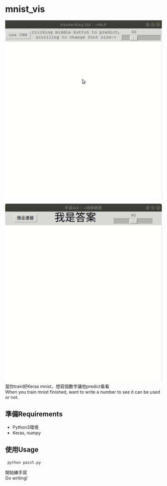 # mnist_vis
![alt text](docs/en_demo.gif "Mnist Demo en")

![alt text](docs/zh_demo.gif "Mnist Demo zh")
當你train好Keras mnist，想寫個數字讓他predict看看\
When you train mnist finished, want to write a number to see it can be used or not.

## 準備Requirements
* Python3環境
* Keras, numpy

## 使用Usage
``` python paint.py```

開始練手寫\
Go writing!
